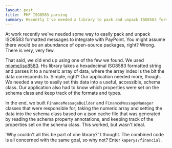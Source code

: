 ```yaml
---
layout: post
title:  PHP ISO8583 parsing
summary: Recently I've needed a library to pack and unpack ISO8583 formatted messages, but there are very few PHP libraries to do this. I got frustrated, so created my own.
---
```


At work recently we've needed some way to easily pack and unpack ISO8583 formatted messages to integrate with PayPoint. You might assume there would be an abundance of open-source packages, right? Wrong. There is very, very few.

That said, we did end up using one of the few we found. We used [miome/iso8583](https://github.com/m1ome/iso8583/). His library takes a hexadecimal ISO8583 formatted string and parses it to a numeric array of data, where the array index is the bit the data corresponds to. Simple, right? Our application needed more, though. We needed a way to easily set this data into a useful, accessible, schema class. Our application also had to know which properties were set on the schema class and keep track of the formats and types.

In the end, we built `FinanceMessageBuilder` and `FinanceMessageManager` classes that were responsible for; taking the numeric array and setting the data into the schema class based on a json cache file that was generated by reading the schema property annotations, and keeping track of the properties set on the schema class. This worked, but wasn't ideal.

'Why couldn't all this be part of one library?' I thought. The combined code is all concerned with the same goal, so why not? Enter `kaperys/financial`.
